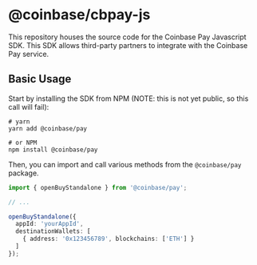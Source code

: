 # @coinbase/cbpay-js

This repository houses the source code for the Coinbase Pay Javascript SDK. This SDK allows third-party partners to integrate with the Coinbase Pay service.

## Basic Usage

Start by installing the SDK from NPM (NOTE: this is not yet public, so this call will fail):

```shell
# yarn
yarn add @coinbase/pay

# or NPM
npm install @coinbase/pay
```

Then, you can import and call various methods from the `@coinbase/pay` package.

```ts
import { openBuyStandalone } from '@coinbase/pay';

// ...

openBuyStandalone({
  appId: 'yourAppId',
  destinationWallets: [
    { address: '0x123456789', blockchains: ['ETH'] }
  ]
});
```